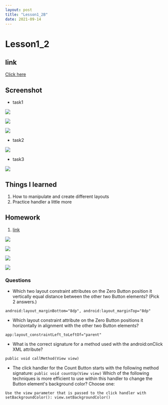```yaml
---
layout: post
title: "Lesson1_2B"
date: 2021-09-14
---
```


# Lesson1_2
## link
[Click here](https://github.com/dustinlo/NEUSEA-Chih-WeiLo/tree/37fec71186d4d3b6e8e8a9f584a62524abf60bcc/lesson1_1)


## Screenshot
* task1 

![](https://i.imgur.com/vjTQIjX.png) 

![](https://i.imgur.com/xIBKTWk.png) 

![](https://i.imgur.com/ywO4I1S.png)
* task2 

![](https://i.imgur.com/aNukx7T.png)
* task3 

![](https://i.imgur.com/X6IM1KG.png)

## Things I learned
1. How to manipulate and create different layouts
2. Practice handler a little more

## Homework
1. [link](https://github.com/dustinlo/NEUSEA-Chih-WeiLo/tree/68b0ff0db9d72aa175a163aa4e99372fed6eef2f/lesson1_1)

![](https://i.imgur.com/fvEXvu6.png) 

![](https://i.imgur.com/tRyZGVo.png) 

![](https://i.imgur.com/WzWyMRL.png)

![](https://i.imgur.com/OYMilf5.png)

### Questions

- Which two layout constraint attributes on the Zero Button position it vertically equal distance between the other two Button elements? (Pick 2 answers.) 

```android:layout_marginBottom="8dp", android:layout_marginTop="8dp"```

- Which layout constraint attribute on the Zero Button positions it horizontally in alignment with the other two Button elements?

```app:layout_constraintLeft_toLeftOf="parent"```

- What is the correct signature for a method used with the android:onClick XML attribute?

```public void callMethod(View view)```

- The click handler for the Count Button starts with the following method signature:
```public void countUp(View view)```
Which of the following techniques is more efficient to use within this handler to change the Button element's background color? Choose one:  

```Use the view parameter that is passed to the click handler with setBackgroundColor(): view.setBackgroundColor()```
